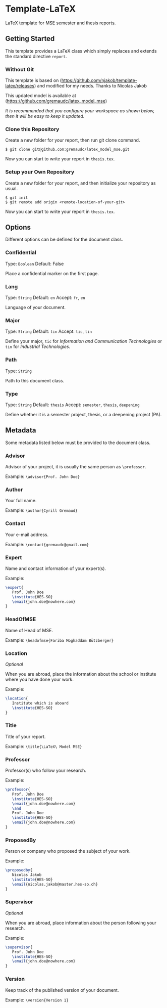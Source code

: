 
# Template-LaTeX

LaTeX template for MSE semester and thesis reports.

## Getting Started

This template provides a LaTeX class which simply replaces and extends the standard directive `report`.

### Without Git
This template is based on (https://github.com/njakob/template-latex/releases) and modified for my needs. Thanks to Nicolas Jakob

This updated model is available at (https://github.com/gremaudc/latex_model_mse)

*It is recommended that you configure your workspace as shown below, then it will be easy to keep it updated.*

### Clone this Repository

Create a new folder for your report, then run git clone command.

```shell
$ git clone git@github.com:gremaudc/latex_model_mse.git
```

Now you can start to write your report in `thesis.tex`.

### Setup your Own Repository

Create a new folder for your report, and then initialize your repository as usual.

```shell
$ git init
$ git remote add origin <remote-location-of-your-git>
```

Now you can start to write your report in `thesis.tex`.

## Options

Different options can be defined for the document class.

### Confidential

Type: `Boolean` Default: False

Place a confidential marker on the first page.

### Lang

Type: `String` Default: `en`
Accept: `fr`, `en`

Language of your document.

### Major

Type: `String` Default: `tin`
Accept: `tic`, `tin` 

Define your major, `tic` for *Information and Communication Technologies* or `tin` for *Industrial Technologies*.

### Path

Type: `String`

Path to this document class.

### Type

Type: `String` Default: `thesis`
Accept: `semester`, `thesis`, `deepening`

Define whether it is a semester project, thesis, or a deepening project (PA).

## Metadata

Some metadata listed below must be provided to the document class.

### Advisor

Advisor of your project, it is usually the same person as `\professor`.

Example: `\advisor{Prof. John Doe}`

### Author

Your full name.

Example: `\author{Cyrill Gremaud}`

### Contact

Your e-mail address.

Example: `\contact{gremaudc@gmail.com}`

### Expert

Name and contact information of your expert(s).

Example:
```latex
\expert{
   Prof. John Doe
   \institute{HES-SO}
   \email{john.doe@nowhere.com}
}
```

### HeadOfMSE

Name of Head of MSE.

Example: `\headofmse{Fariba Moghaddam Bützberger}`

### Location

*Optional*

When you are abroad, place the information about the school or institute where you have done your work.

Example:
```latex
\location{
   Institute which is aboard
   \institute{HES-SO}
}
```

### Title

Title of your report.

Example: `\title{\LaTeX\ Model MSE}`

### Professor

Professor(s) who follow your research.

Example:
```latex
\professor{
   Prof. John Doe
   \institute{HES-SO}
   \email{john.doe@nowhere.com}
   \and
   Prof. John Doe
   \institute{HES-SO}
   \email{john.doe@nowhere.com}
}
```

### ProposedBy

Person or company who proposed the subject of your work.

Example:
```latex
\proposedby{
   Nicolas Jakob
   \institute{HES-SO}
   \email{nicolas.jakob@master.hes-so.ch}
}
```

### Supervisor

*Optional*

When you are abroad, place information about the person following your research.

Example:
```latex
\supervisor{
   Prof. John Doe
   \institute{HES-SO}
   \email{john.doe@nowhere.com}
}
```

### Version

Keep track of the published version of your document.

Example: `\version{Version 1}`
